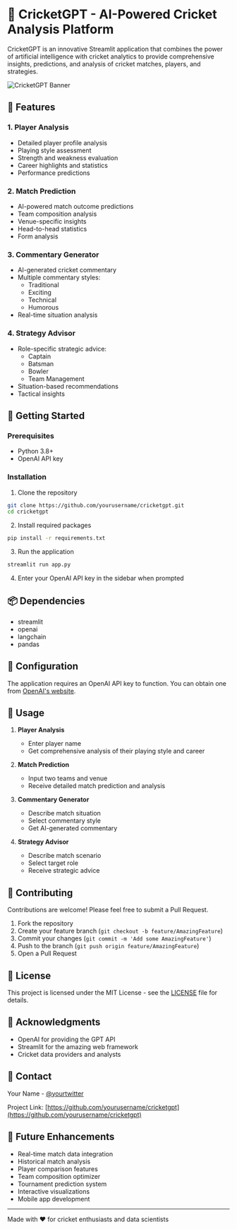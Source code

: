 # 🏏 CricketGPT - AI-Powered Cricket Analysis Platform

CricketGPT is an innovative Streamlit application that combines the power of artificial intelligence with cricket analytics to provide comprehensive insights, predictions, and analysis of cricket matches, players, and strategies.

![CricketGPT Banner](https://raw.githubusercontent.com/yourusername/cricketgpt/main/assets/banner.png)

## 🌟 Features

### 1. Player Analysis
- Detailed player profile analysis
- Playing style assessment
- Strength and weakness evaluation
- Career highlights and statistics
- Performance predictions

### 2. Match Prediction
- AI-powered match outcome predictions
- Team composition analysis
- Venue-specific insights
- Head-to-head statistics
- Form analysis

### 3. Commentary Generator
- AI-generated cricket commentary
- Multiple commentary styles:
  - Traditional
  - Exciting
  - Technical
  - Humorous
- Real-time situation analysis

### 4. Strategy Advisor
- Role-specific strategic advice:
  - Captain
  - Batsman
  - Bowler
  - Team Management
- Situation-based recommendations
- Tactical insights

## 🚀 Getting Started

### Prerequisites
- Python 3.8+
- OpenAI API key

### Installation

1. Clone the repository
```bash
git clone https://github.com/yourusername/cricketgpt.git
cd cricketgpt
```

2. Install required packages
```bash
pip install -r requirements.txt
```

3. Run the application
```bash
streamlit run app.py
```

4. Enter your OpenAI API key in the sidebar when prompted

## 📦 Dependencies

- streamlit
- openai
- langchain
- pandas

## 🔧 Configuration

The application requires an OpenAI API key to function. You can obtain one from [OpenAI's website](https://platform.openai.com/api-keys).

## 🎯 Usage

1. **Player Analysis**
   - Enter player name
   - Get comprehensive analysis of their playing style and career

2. **Match Prediction**
   - Input two teams and venue
   - Receive detailed match prediction and analysis

3. **Commentary Generator**
   - Describe match situation
   - Select commentary style
   - Get AI-generated commentary

4. **Strategy Advisor**
   - Describe match scenario
   - Select target role
   - Receive strategic advice

## 🤝 Contributing

Contributions are welcome! Please feel free to submit a Pull Request.

1. Fork the repository
2. Create your feature branch (`git checkout -b feature/AmazingFeature`)
3. Commit your changes (`git commit -m 'Add some AmazingFeature'`)
4. Push to the branch (`git push origin feature/AmazingFeature`)
5. Open a Pull Request

## 📝 License

This project is licensed under the MIT License - see the [LICENSE](LICENSE) file for details.

## 🙏 Acknowledgments

- OpenAI for providing the GPT API
- Streamlit for the amazing web framework
- Cricket data providers and analysts

## 📧 Contact

Your Name - [@yourtwitter](https://twitter.com/yourtwitter)

Project Link: [https://github.com/yourusername/cricketgpt](https://github.com/yourusername/cricketgpt)

## 🔮 Future Enhancements

- Real-time match data integration
- Historical match analysis
- Player comparison features
- Team composition optimizer
- Tournament prediction system
- Interactive visualizations
- Mobile app development

---

Made with ❤️ for cricket enthusiasts and data scientists

